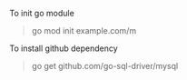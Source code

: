 To init go module
> go mod init example.com/m

To install github dependency
> go get github.com/go-sql-driver/mysql
